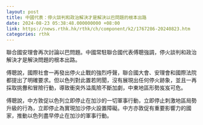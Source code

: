 ```yaml
---
layout: post
title: 中國代表：停火談判和政治解決才是解決以巴問題的根本出路
date: 2024-08-23 05:38:48.000000000 +08:00
link: https://news.rthk.hk/rthk/ch/component/k2/1767286-20240823.htm
categories: rthk
---
```


聯合國安理會再次討論以巴問題。中國常駐聯合國代表傅聰強調，停火談判和政治解決才是解決問題的根本出路。

傅聰說，國際社會一再發出停火止戰的強烈呼聲，聯合國大會、安理會和國際法院都提出了明確要求。但以色列對此置若罔聞，沒有展現出任何停火跡象，並且一再採取挑釁和冒險行動，導致衝突外溢風險不斷加劇，中東地區形勢岌岌可危。

傅聰說，中方敦促以色列立即停止在加沙的一切軍事行動，立即停止刺激地區局勢升級的行為，立即停止為實現加沙停火設置障礙。中方亦敦促有重要影響力的國家，推動以色列盡早停止在加沙的軍事行動。
